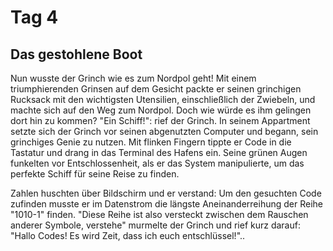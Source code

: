 # Tag 4
## Das gestohlene Boot
Nun wusste der Grinch wie es zum Nordpol geht! 
Mit einem triumphierenden Grinsen auf dem Gesicht packte er seinen grinchigen Rucksack mit den wichtigsten Utensilien, 
einschließlich der Zwiebeln, und machte sich auf den Weg zum Nordpol. 
Doch wie würde es ihm gelingen dort hin zu kommen? "Ein Schiff!": rief der Grinch. 
In seinem Appartment setzte sich der Grinch vor seinen abgenutzten Computer und begann, sein grinchiges Genie zu nutzen. 
Mit flinken Fingern tippte er Code in die Tastatur und drang in das Terminal des Hafens ein. 
Seine grünen Augen funkelten vor Entschlossenheit, als er das System manipulierte, um das perfekte Schiff für seine Reise zu finden.

Zahlen huschten über Bildschirm und er verstand: 
Um den gesuchten Code zufinden musste er im Datenstrom die längste Aneinanderreihung der Reihe "1010-1" finden. 
"Diese Reihe ist also versteckt zwischen dem Rauschen anderer Symbole, verstehe" murmelte der Grinch und rief kurz darauf: 
"Hallo Codes! Es wird Zeit, dass ich euch entschlüssel!".. 
